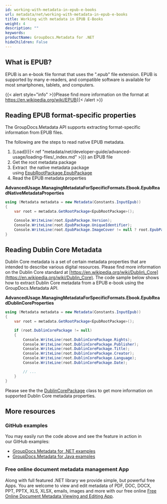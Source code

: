 ```yaml
---
id: working-with-metadata-in-epub-e-books
url: metadata/net/working-with-metadata-in-epub-e-books
title: Working with metadata in EPUB E-Books
weight: 4
description: ""
keywords: 
productName: GroupDocs.Metadata for .NET
hideChildren: False
---
```

## What is EPUB?

EPUB is an e-book file format that uses the ".epub" file extension. EPUB is supported by many e-readers, and compatible software is available for most smartphones, tablets, and computers. 

{{< alert style="info" >}}Please find more information on the format at https://en.wikipedia.org/wiki/EPUB{{< /alert >}}

## Reading EPUB format-specific properties

The GroupDocs.Metadata API supports extracting format-specific information from EPUB files.

The following are the steps to read native EPUB metadata.

1.  [Load]({{< ref "metadata/net/developer-guide/advanced-usage/loading-files/_index.md" >}}) an EPUB file
2.  Get the root metadata package
3.  Extract  the native metadata package using [EpubRootPackage.EpubPackage](https://apireference.groupdocs.com/net/metadata/groupdocs.metadata.formats.ebook/epubrootpackage/properties/epubpackage)
4.  Read the EPUB metadata properties

**AdvancedUsage.ManagingMetadataForSpecificFormats.Ebook.EpubReadNativeMetadataProperties**

```csharp
using (Metadata metadata = new Metadata(Constants.InputEpub))
{
	var root = metadata.GetRootPackage<EpubRootPackage>();

	Console.WriteLine(root.EpubPackage.Version);
	Console.WriteLine(root.EpubPackage.UniqueIdentifier);
	Console.WriteLine(root.EpubPackage.ImageCover != null ? root.EpubPackage.ImageCover.Length : 0);
}
```

## Reading Dublin Core Metadata

Dublin Core metadata is a set of certain metadata properties that are intended to describe various digital resources. Please find more information on the Dublin Core standard at [https://en.wikipedia.org/wiki/Dublin\_Core](https://en.wikipedia.org/wiki/Dublin_Core). The code sample below shows how to extract Dublin Core metadata from a EPUB e-book using the GroupDocs.Metadata API.

**AdvancedUsage.ManagingMetadataForSpecificFormats.Ebook.EpubReadDublinCoreProperties**

```csharp
using (Metadata metadata = new Metadata(Constants.InputEpub))
{
	var root = metadata.GetRootPackage<EpubRootPackage>();

	if (root.DublinCorePackage != null)
	{
		Console.WriteLine(root.DublinCorePackage.Rights);
		Console.WriteLine(root.DublinCorePackage.Publisher);
		Console.WriteLine(root.DublinCorePackage.Title);
		Console.WriteLine(root.DublinCorePackage.Creator);
		Console.WriteLine(root.DublinCorePackage.Language);
		Console.WriteLine(root.DublinCorePackage.Date);

		// ...
	}
}
```

Please see the the [DublinCorePackage](https://apireference.groupdocs.com/net/metadata/groupdocs.metadata.standards.dublincore/dublincorepackage) class to get more information on supported Dublin Core metadata properties.

## More resources
### GitHub examples
You may easily run the code above and see the feature in action in our GitHub examples:
*   [GroupDocs.Metadata for .NET examples](https://github.com/groupdocs-metadata/GroupDocs.Metadata-for-.NET)    
*   [GroupDocs.Metadata for Java examples](https://github.com/groupdocs-metadata/GroupDocs.Metadata-for-Java)    

### Free online document metadata management App
Along with full featured .NET library we provide simple, but powerful free Apps.
You are welcome to view and edit metadata of PDF, DOC, DOCX, PPT, PPTX, XLS, XLSX, emails, images and more with our free online [Free Online Document Metadata Viewing and Editing App](https://products.groupdocs.app/metadata).